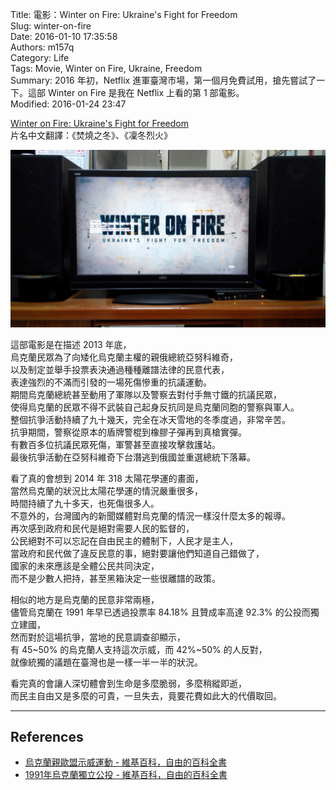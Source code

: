 Title: 電影：Winter on Fire: Ukraine's Fight for Freedom  
Slug: winter-on-fire  
Date: 2016-01-10 17:35:58  
Authors: m157q  
Category: Life  
Tags: Movie, Winter on Fire, Ukraine, Freedom  
Summary: 2016 年初，Netflix 進軍臺灣市場，第一個月免費試用，搶先嘗試了一下。這部 Winter on Fire 是我在 Netflix 上看的第 1 部電影。  
Modified: 2016-01-24 23:47  
  
  
[Winter on Fire: Ukraine's Fight for Freedom](http://www.imdb.com/title/tt4908644/)  
片名中文翻譯：《焚燒之冬》、《凜冬烈火》  
  
![Winter on Fire](/files/winter-on-fire/winter-on-fire.jpg)  
  
這部電影是在描述 2013 年底，  
烏克蘭民眾為了向矮化烏克蘭主權的親俄總統亞努科維奇，  
以及制定並舉手投票表決通過種種離譜法律的民意代表，  
表達強烈的不滿而引發的一場死傷慘重的抗議運動。  
期間烏克蘭總統甚至動用了軍隊以及警察去對付手無寸鐵的抗議民眾，  
使得烏克蘭的民眾不得不武裝自己起身反抗同是烏克蘭同胞的警察與軍人。  
整個抗爭活動持續了九十幾天，完全在冰天雪地的冬季度過，非常辛苦。  
抗爭期間，警察從原本的盾牌警棍到橡膠子彈再到真槍實彈。  
有數百多位抗議民眾死傷，軍警甚至直接攻擊救護站。  
最後抗爭活動在亞努科維奇下台潛逃到俄國並重選總統下落幕。  
  
看了真的會想到 2014 年 318 太陽花學運的畫面，  
當然烏克蘭的狀況比太陽花學運的情況嚴重很多，  
時間持續了九十多天，也死傷很多人。  
不意外的，台灣國內的新聞媒體對烏克蘭的情況一樣沒什麼太多的報導。  
再次感到政府和民代是絕對需要人民的監督的，  
公民絕對不可以忘記在自由民主的體制下，人民才是主人，  
當政府和民代做了違反民意的事，絕對要讓他們知道自己錯做了，  
國家的未來應該是全體公民共同決定，  
而不是少數人把持，甚至黑箱決定一些很離譜的政策。  
  
相似的地方是烏克蘭的民意非常兩極，  
儘管烏克蘭在 1991 年早已透過投票率 84.18% 且贊成率高達 92.3% 的公投而獨立建國，  
然而對於這場抗爭，當地的民意調查卻顯示，  
有 45~50% 的烏克蘭人支持這次示威，而 42%~50% 的人反對，  
就像統獨的議題在臺灣也是一樣一半一半的狀況。  
  
看完真的會讓人深切體會到生命是多麼脆弱，多麼稍縱即逝，  
而民主自由又是多麼的可貴，一旦失去，竟要花費如此大的代價取回。  
  
---  
  
## References  
  
+ [烏克蘭親歐盟示威運動 - 維基百科，自由的百科全書](https://zh.wikipedia.org/zh-tw/%E4%B9%8C%E5%85%8B%E5%85%B0%E4%BA%B2%E6%AC%A7%E7%9B%9F%E7%A4%BA%E5%A8%81%E8%BF%90%E5%8A%A8)  
+ [1991年烏克蘭獨立公投 - 維基百科，自由的百科全書](https://zh.wikipedia.org/zh-tw/1991%E5%B9%B4%E7%83%8F%E5%85%8B%E8%98%AD%E7%8D%A8%E7%AB%8B%E5%85%AC%E6%8A%95)  
